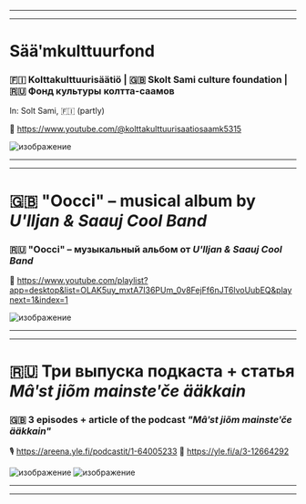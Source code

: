 ***
***

#  Sääʹmkulttuurfond
### 🇫🇮 Kolttakulttuurisäätiö | 🇬🇧 Skolt Sami culture foundation | 🇷🇺 Фонд культуры колтта-саамов

In: Solt Sami, 🇫🇮 (partly)

🔗 https://www.youtube.com/@kolttakulttuurisaatiosaamk5315

![изображение](https://github.com/JustARyo/LearnEasternSami/assets/31369233/5fe06f2e-aaf5-44ec-8679-3b87fbd5d522)

***
***

# 🇬🇧 "**Oocci**" – musical album by _U'lljan & Saauj Cool Band_ 
### 🇷🇺 "**Oocci**" – музыкальный альбом от _U'lljan & Saauj Cool Band_



🔗 https://www.youtube.com/playlist?app=desktop&list=OLAK5uy_mxtA7I36PUm_0v8FejFf6nJT6lvoUubEQ&playnext=1&index=1

![изображение](https://github.com/JustARyo/LearnEasternSami/assets/31369233/04c526b4-09aa-401b-9e0b-3dedb9aee569)

***
***

# 🇷🇺 Три выпуска подкаста + статья *Mâʹst jiõm mainsteʹče ääkkain*
### 🇬🇧 3 episodes + article of the podcast *"Mâʹst jiõm mainsteʹče ääkkain"*

🎙 https://areena.yle.fi/podcastit/1-64005233
🔗 https://yle.fi/a/3-12664292

![изображение](https://github.com/JustARyo/LearnEasternSami/assets/31369233/32b3216c-f035-4838-80f8-b60d79cffbac)
![изображение](https://github.com/JustARyo/LearnEasternSami/assets/31369233/bbe46f87-54e2-45b3-b60b-fcb2b89d8d21)

***
***
